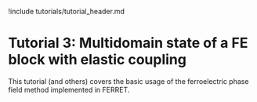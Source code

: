 !include tutorials/tutorial_header.md

# Tutorial 3: Multidomain state of a FE block with elastic coupling

This tutorial (and others) covers the basic usage of the ferroelectric phase field method implemented in FERRET.
